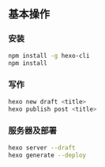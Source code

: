 ## 基本操作

### 安装

``` bash
npm install -g hexo-cli
npm install
```

### 写作

``` bash
hexo new draft <title>
hexo publish post <title>
```

### 服务器及部署

``` bash
hexo server --draft
hexo generate --deploy
```
